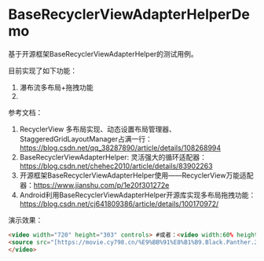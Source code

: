 # BaseRecyclerViewAdapterHelperDemo
基于开源框架BaseRecyclerViewAdapterHelper的测试用例。

目前实现了如下功能：
1. 瀑布流多布局+拖拽功能
2. 
参考文档：
1. RecyclerView 多布局实现、动态设置布局管理器、StaggeredGridLayoutManager占满一行：https://blog.csdn.net/qq_38287890/article/details/108268994
2. BaseRecyclerViewAdapterHelper: 灵活强大的循环适配器：https://blog.csdn.net/chehec2010/article/details/83902263
3. 开源框架BaseRecyclerViewAdapterHelper使用——RecyclerView万能适配器：https://www.jianshu.com/p/1e20f301272e
4. Android利用BaseRecyclerViewAdapterHelper开源库实现多布局拖拽功能：https://blog.csdn.net/cj641809386/article/details/100170972/

演示效果：

```HTML
<video width="720" height="303" controls> #或者：<video width:60% height:auto controls>
<source src="[https://movie.cy798.cn/%E9%BB%91%E8%B1%B9.Black.Panther.2018.BD720P.X264.AAC.English.CHS-ENG.mp4](https://github.com/hgncxzy/BaseRecyclerViewAdapterHelperDemo/blob/master/screenshot/%E5%A4%9A%E5%B8%83%E5%B1%80%2B%E6%8B%96%E6%8B%BD.mp4)" type="video/mp4">
</video>
```
